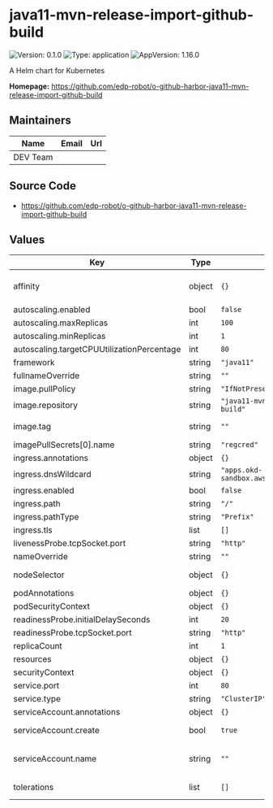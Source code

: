 # java11-mvn-release-import-github-build

![Version: 0.1.0](https://img.shields.io/badge/Version-0.1.0-informational?style=flat-square) ![Type: application](https://img.shields.io/badge/Type-application-informational?style=flat-square) ![AppVersion: 1.16.0](https://img.shields.io/badge/AppVersion-1.16.0-informational?style=flat-square)

A Helm chart for Kubernetes

**Homepage:** <https://github.com/edp-robot/o-github-harbor-java11-mvn-release-import-github-build>

## Maintainers

| Name | Email | Url |
| ---- | ------ | --- |
| DEV Team |  |  |

## Source Code

* <https://github.com/edp-robot/o-github-harbor-java11-mvn-release-import-github-build>

## Values

| Key | Type | Default | Description |
|-----|------|---------|-------------|
| affinity | object | `{}` | https://kubernetes.io/docs/concepts/scheduling-eviction/assign-pod-node/#affinity-and-anti-affinity |
| autoscaling.enabled | bool | `false` |  |
| autoscaling.maxReplicas | int | `100` |  |
| autoscaling.minReplicas | int | `1` |  |
| autoscaling.targetCPUUtilizationPercentage | int | `80` |  |
| framework | string | `"java11"` |  |
| fullnameOverride | string | `""` |  |
| image.pullPolicy | string | `"IfNotPresent"` |  |
| image.repository | string | `"java11-mvn-release-import-github-build"` |  |
| image.tag | string | `""` | Overrides the image tag whose default is the chart appVersion. |
| imagePullSecrets[0].name | string | `"regcred"` |  |
| ingress.annotations | object | `{}` |  |
| ingress.dnsWildcard | string | `"apps.okd-sandbox.aws.main.edp.projects.epam.com"` |  |
| ingress.enabled | bool | `false` |  |
| ingress.path | string | `"/"` |  |
| ingress.pathType | string | `"Prefix"` | pathType is only for k8s >= 1.1= |
| ingress.tls | list | `[]` |  |
| livenessProbe.tcpSocket.port | string | `"http"` |  |
| nameOverride | string | `""` |  |
| nodeSelector | object | `{}` | https://kubernetes.io/docs/concepts/scheduling-eviction/assign-pod-node/#nodeselector |
| podAnnotations | object | `{}` |  |
| podSecurityContext | object | `{}` |  |
| readinessProbe.initialDelaySeconds | int | `20` |  |
| readinessProbe.tcpSocket.port | string | `"http"` |  |
| replicaCount | int | `1` |  |
| resources | object | `{}` |  |
| securityContext | object | `{}` |  |
| service.port | int | `80` |  |
| service.type | string | `"ClusterIP"` |  |
| serviceAccount.annotations | object | `{}` | Annotations to add to the service account |
| serviceAccount.create | bool | `true` | Specifies whether a service account should be created |
| serviceAccount.name | string | `""` | The name of the service account to use. If not set and create is true, a name is generated using the fullname template |
| tolerations | list | `[]` | https://kubernetes.io/docs/concepts/scheduling-eviction/taint-and-toleration/ |
